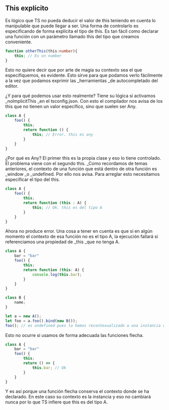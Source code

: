 ## This explícito

Es lógico que TS no pueda deducir el valor de this teniendo en cuenta lo manipulable que puede llegar a ser. Una forma de controlarlo es especificando de forma explícita el tipo de this. Es tan fácil como declarar una función con un parámetro llamado this del tipo que creamos conveniente.

```ts
function otherThis(this:number){
    this; // Es un number
}
```

Esto no quiere decir que por arte de magia su contexto sea el que especifiquemos, es evidente. Esto sirve para que podamos verlo fácilmente a la vez que podamos exprimir las _herramientas _de autocompletado del editor.

¿Y para qué podemos usar esto realmente? Tiene su lógica si activamos \_noImplicitThis \_en el tsconfig.json. Con esto el compilador nos avisa de los this que no tienen un valor específico, sino que suelen ser Any.

```ts
class A {
    foo() {
        this;
        return function () {
            this; // Error. this es any
        }
    }
}
```

¿Por qué es Any? El primer this es la propia clase y eso lo tiene controlado. El problema viene con el segundo this. \_Como recordamos de temas anteriores, el contexto de una función que está dentro de otra función es \_window \_o \_undefined. Por ello nos avisa. Para arreglar esto necesitamos especificar el tipo del this.

```ts
class A {
    foo() {
        this;
        return function (this : A) {
            this; // Ok. this es del tipo A
        }
    }
}
```

Ahora no produce error. Una cosa a tener en cuenta es que si en algún momento el contexto de esa función no es el tipo A, la ejecución fallará si referenciamos una propiedad de \_this \_que no tenga A.

```ts
class A {
    bar = "bar"
    foo() {
        this;
        return function (this: A) {
            console.log(this.bar);
        }
    }
}

class B {
    name;
}

let a = new A();
let foo = a.foo().bind(new B());
foo(); // es undefined pues lo hemos recontexualizado a una instancia de B
```

Esto no ocurre si usamos de forma adecuada las funciones flecha.

```ts
class A {
    bar = "bar"
    foo() {
        this;
        return () => {
            this.bar; // Ok
        }
    }
}
```

Y es así porque una función flecha conserva el contexto donde se ha declarado. En este caso su contexto es la instancia y eso no cambiará nunca por lo que TS infiere que this es del tipo A.

